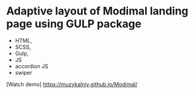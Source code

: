 # Adaptive layout of Modimal landing page using GULP package

- HTML,
- SCSS,
- Gulp,
- JS
- accordion JS
- swiper

[Watch demo] https://muzykalniy.github.io/Modimal/
